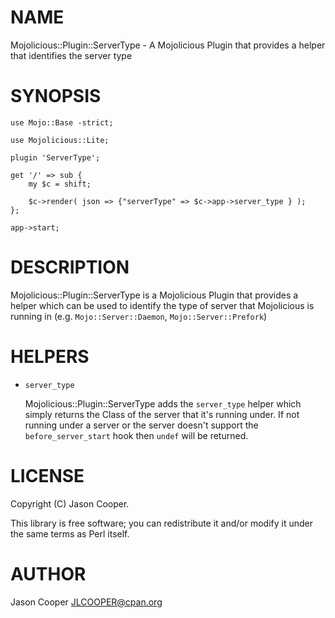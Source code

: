 # NAME

Mojolicious::Plugin::ServerType - A Mojolicious Plugin that provides a helper
that identifies the server type

# SYNOPSIS

    use Mojo::Base -strict;

    use Mojolicious::Lite;

    plugin 'ServerType';

    get '/' => sub {
        my $c = shift;

        $c->render( json => {"serverType" => $c->app->server_type } );
    };

    app->start;

# DESCRIPTION

Mojolicious::Plugin::ServerType is a Mojolicious Plugin that provides a helper
which can be used to identify the type of server that Mojolicious is
running in (e.g. `Mojo::Server::Daemon`, `Mojo::Server::Prefork`)

# HELPERS

- `server_type`

    Mojolicious::Plugin::ServerType adds the `server_type` helper which simply
    returns the Class of the server that it's running under.  If not running under
    a server or the server doesn't support the `before_server_start` hook then
    `undef` will be returned.

# LICENSE

Copyright (C) Jason Cooper.

This library is free software; you can redistribute it and/or modify
it under the same terms as Perl itself.

# AUTHOR

Jason Cooper <JLCOOPER@cpan.org>

